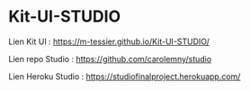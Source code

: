# Kit-UI-STUDIO

Lien Kit UI : https://m-tessier.github.io/Kit-UI-STUDIO/

Lien repo Studio : https://github.com/carolemny/studio

Lien Heroku Studio : https://studiofinalproject.herokuapp.com/

